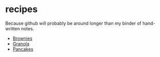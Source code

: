 # recipes
Because github will probably be around longer than my binder of hand-written notes.

- [Brownies](brownies.md)
- [Granola](granola.md)
- [Pancakes](pancakes.md)
